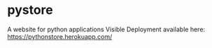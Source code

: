 # pystore
A website for python applications
Visible Deployment available here: https://pythonstore.herokuapp.com/
